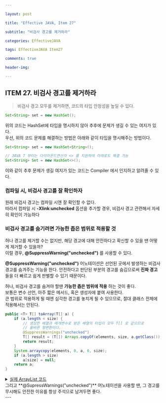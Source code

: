```yaml
---

layout: post  

title: "Effective JAVA, Item 27"  

subtitle: "비검사 경고를 제거하라"  

categories: EffectiveJAVA  

tags: EffectiveJAVA Item27

comments: true  

header-img: 

---
```


## ITEM 27. 비검사 경고를 제거하라

> 비검사 경고 모두를 제거하면, 코드의 타입 안정성을 높일 수 있다. 


``` java
Set<String> set = new HashSet();
```

위의 코드는 HashSet에 타입을 명시하지 않아 추후에 문제가 생길 수 있는 여지가 있다.  
우선, 위의 코드 문제를 해결하는 방법은 아래와 같이 타입을 명시해주는 방법이다.
``` java
Set<String> set = new HashSet<String>();

// JAVA 7 부터는 다이아몬드연산자 <> 를 지원하여 아래로도 해결 가능
Set<String> Set = new HashSet<>();
```

이와 같이 추후 문제가 생길 여지가 있는 코드는 Compiler 에서 인지하고 알려줄 수 있다.

### 컴파일 시, 비검사 경고를 잘 확인하자
원래 비검사 경고는 컴파일 시엔 잘 확인할 수 없다.   
따라서 컴파일 시 **-Xlink:unchecked** 옵션을 추가할 경우, 비검사 경고 관련해서 자세히 확인이 가능하다


### 비검사 경고를 숨기려면 가능한 좁은 범위로 적용할 것

허나 경고를 제거할 수는 없지만, 해당 경고에 대해 안전하다고 확신할 수 있을 땐 어떻게 제거할 수 있을까?  
이럴 경우, **@SuppressWarning("unchecked")** 를 사용할 수 있다.   
 
**@SuppressWarning("unchecked")** 어노테이션은 선언된 곳에서 발생하는 비검사경고를 숨겨주는 기능을 한다. 안전하다고 판단된 부분의 경고를 숨김으로써 **진짜 경고** 들을 더 빠르고 쉽게 판별할 수 있기 때문이다.  

허나, 비검사 경고를 숨겨야 할땐 **가능한 좁은 범위에 적용** 하는 것이 좋다.   
보통은 변수 선언, 아주 짧은 메서드, 혹은 생성자에 붙여 사용한다.  
큰 범위로 적용하게 될 때엔 심각한 경고를 놓치게 될 수 있으므로, 절대 클래스 전체에 적용해서는 안된다.

``` java
public <T> T[] toArray(T[] a) {
    if (a.length < size) {
        // 생성한 배열과 매개변수로 받은 배열의 타입이 모두 T[] 로 같으므로
        // 올바른 형변환이다.
        @SuppressWarnings("unchecked") 
        T[] result = (T[]) Arrays.copyOf(elements, size, a.getClass());
        return result;
    }
    System.arraycopy(elements, 0, a, 0, size);
    if (a.length > size) 
        a[size] = null;
    return a;
}
```
<details>
<summary><u>실제 ArrayList 코드</u></summary>

``` java
@SuppressWarnings("unchecked")
public <T> T[] toArray(T[] a) {
    if (a.length < size)
        // Make a new array of a's runtime type, but my contents:
        return (T[]) Arrays.copyOf(elementData, size, a.getClass());
    System.arraycopy(elementData, 0, a, 0, size);
    if (a.length > size)
        a[size] = null;
    return a;
}
```

</details>
그리고 **@SupressWarnings("unchecked")** 어노테이션을 사용할 땐, 그 경고를 무시해도 안전한 이유를 항상 주석으로 남겨두면 좋다.  


<br/>
---

